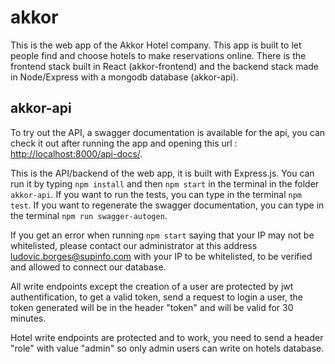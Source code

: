 # akkor

This is the web app of the Akkor Hotel company. This app is built to let people find and choose hotels to make reservations online. There is the frontend stack built in React (akkor-frontend) and the backend stack made in Node/Express with a mongodb database (akkor-api).



## akkor-api

To try out the API, a swagger documentation is available for the api, you can check it out after running the app and opening this url : <http://localhost:8000/api-docs/>.


This is the API/backend of the web app, it is built with Express.js.
You can run it by typing `npm install` and then `npm start` in the terminal in the folder `akkor-api`.
If you want to run the tests, you can type in the terminal `npm test`.
If you want to regenerate the swagger documentation, you can type in the terminal `npm run swagger-autogen`.

If you get an error when running `npm start` saying that your IP may not be whitelisted, please contact our administrator at this address <ludovic.borges@supinfo.com> with your IP to be whitelisted, to be verified and allowed to connect our database.

All write endpoints except the creation of a user are protected by jwt authentification, to get a valid token, send a request to login a user, the token generated will be in the header "token" and will be valid for 30 minutes.

Hotel write endpoints are protected and to work, you need to send a header "role" with value "admin" so only admin users can write on hotels database.